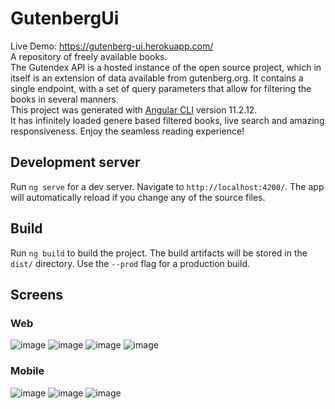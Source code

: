 # GutenbergUi
Live Demo: https://gutenberg-ui.herokuapp.com/ <br>
A repository of freely available books.<br>
The Gutendex API is a hosted instance of the open source project, which in itself is an
extension of data available from gutenberg.org. It contains
a single endpoint, with a set of query parameters that allow for filtering the books in several
manners.<br>
This project was generated with [Angular CLI](https://github.com/angular/angular-cli) version 11.2.12.<br>
It has infinitely loaded genere based filtered books, live search and amazing responsiveness. Enjoy the seamless reading experience!

## Development server

Run `ng serve` for a dev server. Navigate to `http://localhost:4200/`. The app will automatically reload if you change any of the source files.

## Build

Run `ng build` to build the project. The build artifacts will be stored in the `dist/` directory. Use the `--prod` flag for a production build.

## Screens

### Web
![image](https://user-images.githubusercontent.com/62929166/123552316-3ab46f80-d793-11eb-8cd3-e66f076d9347.png)
![image](https://user-images.githubusercontent.com/62929166/123553340-350d5880-d798-11eb-8fb1-1361860abebc.png)
![image](https://user-images.githubusercontent.com/62929166/123552366-6b94a480-d793-11eb-8997-04feff2bf1ac.png)
![image](https://user-images.githubusercontent.com/62929166/123552387-8ebf5400-d793-11eb-9f17-c8b8b79d43a6.png)

### Mobile
![image](https://user-images.githubusercontent.com/62929166/123552454-d6de7680-d793-11eb-80ad-cc43cfbc85d4.png)
![image](https://user-images.githubusercontent.com/62929166/123553388-84ec1f80-d798-11eb-97ec-97a3da6a2170.png)
![image](https://user-images.githubusercontent.com/62929166/123552480-f83f6280-d793-11eb-87fe-ebad28d47a27.png)

